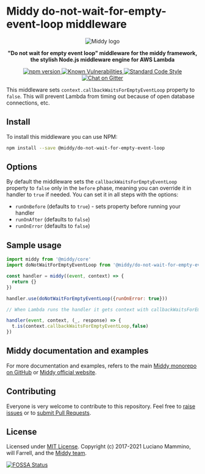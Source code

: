# Middy do-not-wait-for-empty-event-loop middleware

<div align="center">
  <img alt="Middy logo" src="https://raw.githubusercontent.com/middyjs/middy/main/docs/img/middy-logo.png"/>
</div>

<div align="center">
  <p><strong>"Do not wait for empty event loop" middleware for the middy framework, the stylish Node.js middleware engine for AWS Lambda</strong></p>
</div>

<div align="center">
<p>
  <a href="http://badge.fury.io/js/%40middy%2Fdo-not-wait-for-empty-event-loop">
    <img src="https://badge.fury.io/js/%40middy%2Fdo-not-wait-for-empty-event-loop.svg" alt="npm version" style="max-width:100%;">
  </a>
  <a href="https://snyk.io/test/github/middyjs/middy">
    <img src="https://snyk.io/test/github/middyjs/middy/badge.svg" alt="Known Vulnerabilities" data-canonical-src="https://snyk.io/test/github/middyjs/middy" style="max-width:100%;">
  </a>
  <a href="https://standardjs.com/">
    <img src="https://img.shields.io/badge/code_style-standard-brightgreen.svg" alt="Standard Code Style"  style="max-width:100%;">
  </a>
  <a href="https://gitter.im/middyjs/Lobby">
    <img src="https://badges.gitter.im/gitterHQ/gitter.svg" alt="Chat on Gitter"  style="max-width:100%;">
  </a>
</p>
</div>

This middleware sets `context.callbackWaitsForEmptyEventLoop` property to `false`.
This will prevent Lambda from timing out because of open database connections, etc.


## Install

To install this middleware you can use NPM:

```bash
npm install --save @middy/do-not-wait-for-empty-event-loop
```


## Options

By default the middleware sets the `callbackWaitsForEmptyEventLoop` property to `false` only in the `before` phase,
meaning you can override it in handler to `true` if needed. You can set it in all steps with the options:

- `runOnBefore` (defaults to `true`) - sets property before running your handler
- `runOnAfter`  (defaults  to `false`)
- `runOnError` (defaults to `false`)


## Sample usage

```javascript
import middy from '@middy/core'
import doNotWaitForEmptyEventLoop from '@middy/do-not-wait-for-empty-event-loop'

const handler = middy((event, context) => {
  return {}
})

handler.use(doNotWaitForEmptyEventLoop({runOnError: true}))

// When Lambda runs the handler it gets context with callbackWaitsForEmptyEventLoop property set to false

handler(event, context, (_, response) => {
  t.is(context.callbackWaitsForEmptyEventLoop,false)
})
```


## Middy documentation and examples

For more documentation and examples, refers to the main [Middy monorepo on GitHub](https://github.com/middyjs/middy) or [Middy official website](https://middy.js.org).


## Contributing

Everyone is very welcome to contribute to this repository. Feel free to [raise issues](https://github.com/middyjs/middy/issues) or to [submit Pull Requests](https://github.com/middyjs/middy/pulls).


## License

Licensed under [MIT License](LICENSE). Copyright (c) 2017-2021 Luciano Mammino, will Farrell, and the [Middy team](https://github.com/middyjs/middy/graphs/contributors).

<a href="https://app.fossa.io/projects/git%2Bgithub.com%2Fmiddyjs%2Fmiddy?ref=badge_large">
  <img src="https://app.fossa.io/api/projects/git%2Bgithub.com%2Fmiddyjs%2Fmiddy.svg?type=large" alt="FOSSA Status"  style="max-width:100%;">
</a>
